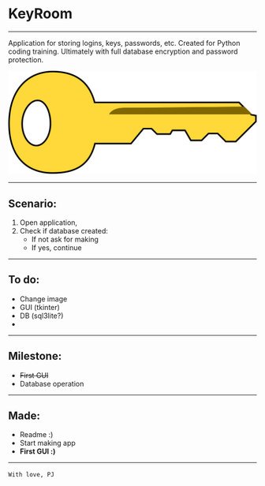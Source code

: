 # KeyRoom

***

Application for storing logins, keys, passwords, etc. Created for Python
coding training. Ultimately with full database encryption and password
protection.

![Key_image](img/key.svg)

***

## Scenario:

1. Open application,
2. Check if database created:
    - If not ask for making
    - If yes, continue

***

## To do:

- Change image
- GUI (tkinter)
- DB (sql3lite?)
- 

***

## Milestone:

- ~~First GUI~~
- Database operation

***

## Made:

- Readme :)
- Start making app
- **First GUI :)**

***

`With love, PJ`
